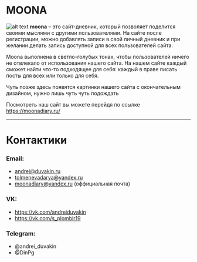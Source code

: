 # MOONA
![alt text](https://github.com/AndreiDuvakin/WebServerProject/blob/main/static/img/НадписьMoona.png)
**moona** – это сайт-дневник, который позволяет поделится своими мыслями с другими пользователями. На сайте после регистрации, можно добавлять записи в свой личный дневник и при желании делать запись доступной для всех пользователей сайта.

Moona выполнена в светло-голубых тонах, чтобы пользователей ничего не отвлекало от использования нашего сайта. На нашем сайте каждый сможет найти что-то подходящее для себя: каждый в праве писать посты для всех или только для себя. 

Чуть позже здесь появятся картинки нашего сайта с окончательным дизайном, нужно лишь чуть чуть подождать 

Посмотреть наш сайт вы можете перейдя по ссылке https://moonadiary.ru/
____
# Контактики
### Email: 
- andrei@duvakin.ru
- tolmenevadarya@yandex.ru
- moonadiary@yandex.ru (оффициальная почта)
### VK:
- https://vk.com/andreiduvakin
- https://vk.com/s_plombir19
### Telegram:
- @andrei_duvakin
- @DinPg
